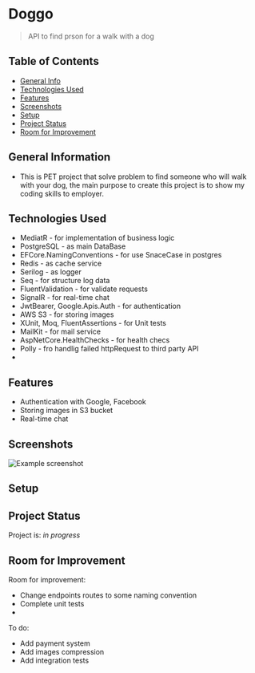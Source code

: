 # Doggo
> API to find prson for a walk with a dog

## Table of Contents
* [General Info](#general-information)
* [Technologies Used](#technologies-used)
* [Features](#features)
* [Screenshots](#screenshots)
* [Setup](#setup)
* [Project Status](#project-status)
* [Room for Improvement](#room-for-improvement)


## General Information
- This is PET project that solve problem to find someone who will walk with your dog, the main purpose to create this project is to show my coding skills to employer.


## Technologies Used
- MediatR - for implementation of business logic
- PostgreSQL - as main DataBase
- EFCore.NamingConventions - for use SnaceCase in postgres
- Redis - as cache service
- Serilog - as logger
- Seq - for structure log data
- FluentValidation - for validate requests
- SignalR - for real-time chat
- JwtBearer, Google.Apis.Auth - for authentication
- AWS S3 - for storing images
- XUnit, Moq, FluentAssertions - for Unit tests
- MailKit - for mail service
- AspNetCore.HealthChecks - for health checs
- Polly - fro handlig failed httpRequest to third party API
- 


## Features
- Authentication with Google, Facebook
- Storing images in S3 bucket
- Real-time chat


## Screenshots
![Example screenshot](./img/screenshot.png)
<!-- If you have screenshots you'd like to share, include them here. -->


## Setup


## Project Status
Project is: _in progress_ 


## Room for Improvement

Room for improvement:
- Change endpoints routes to some naming convention
- Complete unit tests
- 

To do:
- Add payment system
- Add images compression
- Add integration tests

